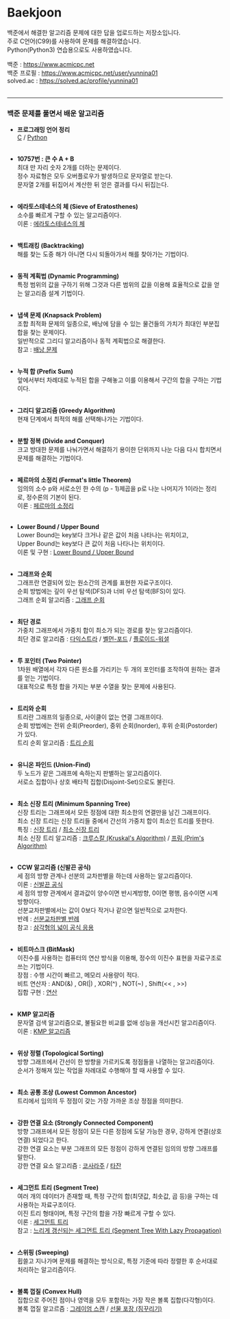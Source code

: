 # Baekjoon

백준에서 해결한 알고리즘 문제에 대한 답을 업로드하는 저장소입니다.  
주로 C언어(C99)를 사용하여 문제를 해결하였습니다.  
Python(Python3) 연습용으로도 사용하였습니다.  

백준 : https://www.acmicpc.net  
백준 프로필 : https://www.acmicpc.net/user/yunnina01  
solved.ac : https://solved.ac/profile/yunnina01
<br><br>

***
### 백준 문제를 풀면서 배운 알고리즘

* **프로그래밍 언어 정리**  
[C](https://github.com/yunnina01/PrivateStudy/blob/main/%ED%94%84%EB%A1%9C%EA%B7%B8%EB%9E%98%EB%B0%8D%20%EC%96%B8%EC%96%B4/C.md) / 
[Python](https://github.com/yunnina01/PrivateStudy/blob/main/%ED%94%84%EB%A1%9C%EA%B7%B8%EB%9E%98%EB%B0%8D%20%EC%96%B8%EC%96%B4/Python.md)
<br><br>

* **10757번 : 큰 수 A + B**  
최대 만 자리 숫자 2개를 더하는 문제이다.  
정수 자료형은 모두 오버플로우가 발생하므로 문자열로 받는다.  
문자열 2개를 뒤집어서 계산한 뒤 얻은 결과를 다시 뒤집는다.
<br><br>

* **에라토스테네스의 체 (Sieve of Eratosthenes)**  
소수를 빠르게 구할 수 있는 알고리즘이다.  
이론 : [에라토스테네스의 체](https://ko.wikipedia.org/wiki/%EC%97%90%EB%9D%BC%ED%86%A0%EC%8A%A4%ED%85%8C%EB%84%A4%EC%8A%A4%EC%9D%98_%EC%B2%B4)
<br><br>

* **백트래킹 (Backtracking)**  
해를 찾는 도중 해가 아니면 다시 되돌아가서 해를 찾아가는 기법이다.
<br><br>

* **동적 계획법 (Dynamic Programming)**  
특정 범위의 값을 구하기 위해 그것과 다른 범위의 값을 이용해 효율적으로 값을 얻는 알고리즘 설계 기법이다.
<br><br>

* **냅색 문제 (Knapsack Problem)**  
조합 최적화 문제의 일종으로, 배낭에 담을 수 있는 물건들의 가치가 최대인 부분집합을 찾는 문제이다.  
일반적으로 그리디 알고리즘이나 동적 계획법으로 해결한다.  
참고 : [배낭 문제](https://namu.wiki/w/%EB%B0%B0%EB%82%AD%20%EB%AC%B8%EC%A0%9C#s-2)
<br><br>

* **누적 합 (Prefix Sum)**  
앞에서부터 차례대로 누적된 합을 구해놓고 이를 이용해서 구간의 합을 구하는 기법이다.
<br><br>

* **그리디 알고리즘 (Greedy Algorithm)**  
현재 단계에서 최적의 해를 선택해나가는 기법이다.
<br><br>

* **분할 정복 (Divide and Conquer)**  
크고 방대한 문제를 나눠가면서 해결하기 용이한 단위까지 나눈 다음 다시 합치면서 문제를 해결하는 기법이다.
<br><br>

* **페르마의 소정리 (Fermat's little Theorem)**  
임의의 소수 p와 서로소인 한 수의 (p - 1)제곱을 p로 나눈 나머지가 1이라는 정리로, 정수론의 기본이 된다.  
이론 : [페르마의 소정리](https://namu.wiki/w/%ED%8E%98%EB%A5%B4%EB%A7%88%EC%9D%98%20%EC%86%8C%EC%A0%95%EB%A6%AC)
<br><br>

* **Lower Bound / Upper Bound**  
Lower Bound는 key보다 크거나 같은 값이 처음 나타나는 위치이고,  
Upper Bound는 key보다 큰 값이 처음 나타나는 위치이다.  
이론 및 구현 : [Lower Bound / Upper Bound](https://yoongrammer.tistory.com/105)
<br><br>

* **그래프와 순회**  
그래프란 연결되어 있는 원소간의 관계를 표현한 자료구조이다.  
순회 방법에는 깊이 우선 탐색(DFS)과 너비 우선 탐색(BFS)이 있다.  
그래프 순회 알고리즘 : [그래프 순회](https://user-images.githubusercontent.com/100751725/221105356-fca74b74-f903-4444-b974-e433757fa02d.png)
<br><br>

* **최단 경로**  
가중치 그래프에서 가중치 합이 최소가 되는 경로를 찾는 알고리즘이다.  
최단 경로 알고리즘 :
[다익스트라](https://namu.wiki/w/%EB%8B%A4%EC%9D%B5%EC%8A%A4%ED%8A%B8%EB%9D%BC%20%EC%95%8C%EA%B3%A0%EB%A6%AC%EC%A6%98) / 
[벨먼-포드](https://namu.wiki/w/%EB%B2%A8%EB%A8%BC-%ED%8F%AC%EB%93%9C%20%EC%95%8C%EA%B3%A0%EB%A6%AC%EC%A6%98?from=%EB%B2%A8%EB%A7%8C-%ED%8F%AC%EB%93%9C%20%EC%95%8C%EA%B3%A0%EB%A6%AC%EC%A6%98) / 
[플로이드-워셜](https://namu.wiki/w/%ED%94%8C%EB%A1%9C%EC%9D%B4%EB%93%9C-%EC%9B%8C%EC%85%9C%20%EC%95%8C%EA%B3%A0%EB%A6%AC%EC%A6%98)
<br><br>

* **투 포인터 (Two Pointer)**  
1차원 배열에서 각자 다른 원소를 가리키는 두 개의 포인터를 조작하여 원하는 결과를 얻는 기법이다.  
대표적으로 특정 합을 가지는 부분 수열을 찾는 문제에 사용된다.
<br><br>

* **트리와 순회**  
트리란 그래프의 일종으로, 사이클이 없는 연결 그래프이다.  
순회 방법에는 전위 순회(Preorder), 중위 순회(Inorder), 후위 순회(Postorder)가 있다.  
트리 순회 알고리즘 : [트리 순회](https://ko.wikipedia.org/wiki/%ED%8A%B8%EB%A6%AC_%EC%88%9C%ED%9A%8C)
<br><br>

* **유니온 파인드 (Union-Find)**  
두 노드가 같은 그래프에 속하는지 판별하는 알고리즘이다.  
서로소 집합이나 상호 배타적 집합(Disjoint-Set)으로도 불린다.
<br><br>

* **최소 신장 트리 (Minimum Spanning Tree)**  
신장 트리는 그래프에서 모든 정점에 대한 최소한의 연결만을 남긴 그래프이다.  
최소 신장 트리는 신장 트리들 중에서 간선의 가중치 합이 최소인 트리를 뜻한다.  
특징 :
[신장 트리](https://user-images.githubusercontent.com/100751725/221528323-91f2d166-8116-4134-b828-6fdfb8eced8c.png) / 
[최소 신장 트리](https://user-images.githubusercontent.com/100751725/221528652-2cfa39d3-272e-480e-b679-1c8ef628162b.png)  
최소 신장 트리 알고리즘 :
[크루스칼 (Kruskal's Algorithm)](https://namu.wiki/w/%ED%81%AC%EB%A3%A8%EC%8A%A4%EC%B9%BC%20%EC%95%8C%EA%B3%A0%EB%A6%AC%EC%A6%98) / 
[프림 (Prim's Algorithm)](https://namu.wiki/w/%ED%94%84%EB%A6%BC%20%EC%95%8C%EA%B3%A0%EB%A6%AC%EC%A6%98)
<br><br>

* **CCW 알고리즘 (신발끈 공식)**  
세 점의 방향 관계나 선분의 교차판별을 하는데 사용하는 알고리즘이다.  
이론 : [신발끈 공식](https://namu.wiki/w/%EC%8B%A0%EB%B0%9C%EB%81%88%20%EA%B3%B5%EC%8B%9D)  
세 점의 방향 관계에서 결과값이 양수이면 반시계방향, 0이면 평행, 음수이면 시계방향이다.  
선분교차판별에서는 값이 0보다 작거나 같으면 일반적으로 교차한다.  
반례 : [선분교차판별 반례](https://user-images.githubusercontent.com/100751725/226580880-932b1ee9-c394-4b38-9487-0daf4b44787e.png)  
참고 : [삼각형의 넓이 공식 응용](https://user-images.githubusercontent.com/100751725/226583296-024643a6-03f4-42f1-9fc6-9dd788956204.png)
<br><br>

* **비트마스크 (BitMask)**  
이진수를 사용하는 컴퓨터의 연산 방식을 이용해, 정수의 이진수 표현을 자료구조로 쓰는 기법이다.  
장점 : 수행 시간이 빠르고, 메모리 사용량이 적다.  
비트 연산자 : AND(&) , OR(|) , XOR(^) , NOT(~) , Shift(<< , >>)  
집합 구현 : [연산](https://github.com/jws1218/insta-clone/assets/100751725/d60da524-88a4-49df-9f6f-463462ad8fad)
<br><br>

* **KMP 알고리즘**  
문자열 검색 알고리즘으로, 불필요한 비교를 없애 성능을 개선시킨 알고리즘이다.  
이론 : [KMP 알고리즘](https://chanhuiseok.github.io/posts/algo-14/)
<br><br>

* **위상 정렬 (Topological Sorting)**  
방향 그래프에서 간선이 한 방향을 가르키도록 정점들을 나열하는 알고리즘이다.  
순서가 정해져 있는 작업을 차례대로 수행해야 할 때 사용할 수 있다.
<br><br>

* **최소 공통 조상 (Lowest Common Ancestor)**  
트리에서 임의의 두 정점이 갖는 가장 가까운 조상 정점을 의미한다.
<br><br>

* **강한 연결 요소 (Strongly Connected Component)**  
방향 그래프에서 모든 정점이 모든 다른 정점에 도달 가능한 경우, 강하게 연결(상호 연결) 되었다고 한다.  
강한 연결 요소는 부분 그래프의 모든 정점이 강하게 연결된 임의의 방향 그래프를 말한다.  
강한 연결 요소 알고리즘 :
[코사라주](https://ko.wikipedia.org/wiki/%EC%BD%94%EC%82%AC%EB%9D%BC%EC%A3%BC_%EC%95%8C%EA%B3%A0%EB%A6%AC%EC%A6%98) / 
[타잔](https://ko.wikipedia.org/wiki/%EA%B0%95%ED%95%9C_%EC%97%B0%EA%B2%B0_%EC%9A%94%EC%86%8C)
<br><br>

* **세그먼트 트리 (Segment Tree)**  
여러 개의 데이터가 존재할 때, 특정 구간의 합(최댓값, 최솟값, 곱 등)을 구하는 데 사용하는 자료구조이다.  
이진 트리 형태이며, 특정 구간의 합을 가장 빠르게 구할 수 있다.  
이론 : [세그먼트 트리](https://book.acmicpc.net/ds/segment-tree)  
참고 : [느리게 갱신되는 세그먼트 트리 (Segment Tree With Lazy Propagation)](https://book.acmicpc.net/ds/segment-tree-lazy-propagation)
<br><br>

* **스위핑 (Sweeping)**  
휩쓸고 지나가며 문제를 해결하는 방식으로, 특정 기준에 따라 정렬한 후 순서대로 처리하는 알고리즘이다.
<br><br>

* **볼록 껍질 (Convex Hull)**  
집합으로 주어진 점이나 영역을 모두 포함하는 가장 작은 볼록 집합(다각형)이다.  
볼록 껍질 알고르즘 :
[그레이엄 스캔](https://ko.wikipedia.org/wiki/%EA%B7%B8%EB%A0%88%EC%9D%B4%EC%97%84_%EC%8A%A4%EC%BA%94) /
[선물 포장 (짐꾸리기)](https://ko.wikipedia.org/wiki/%EC%84%A0%EB%AC%BC_%ED%8F%AC%EC%9E%A5_%EC%95%8C%EA%B3%A0%EB%A6%AC%EC%A6%98)
<br><br>
